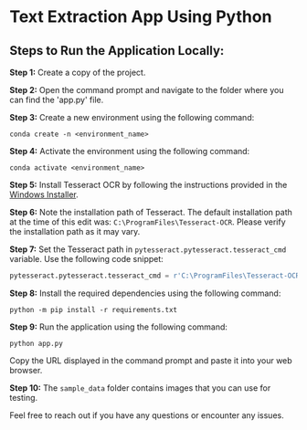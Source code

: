 # Text Extraction App Using Python

## Steps to Run the Application Locally:

**Step 1:** Create a copy of the project.

**Step 2:** Open the command prompt and navigate to the folder where you can find the 'app.py' file.

**Step 3:** Create a new environment using the following command:

```
conda create -n <environment_name>
```

**Step 4:** Activate the environment using the following command:

```
conda activate <environment_name>
```

**Step 5:** Install Tesseract OCR by following the instructions provided in the [Windows Installer](https://github.com/UB-Mannheim/tesseract/wiki).

**Step 6:** Note the installation path of Tesseract. The default installation path at the time of this edit was: `C:\ProgramFiles\Tesseract-OCR`. Please verify the installation path as it may vary.

**Step 7:** Set the Tesseract path in `pytesseract.pytesseract.tesseract_cmd` variable. Use the following code snippet:

```python
pytesseract.pytesseract.tesseract_cmd = r'C:\ProgramFiles\Tesseract-OCR\tesseract.exe'
```

**Step 8:** Install the required dependencies using the following command:

```
python -m pip install -r requirements.txt
```

**Step 9:** Run the application using the following command:

```
python app.py
```

Copy the URL displayed in the command prompt and paste it into your web browser.

**Step 10:** The `sample_data` folder contains images that you can use for testing.

Feel free to reach out if you have any questions or encounter any issues.